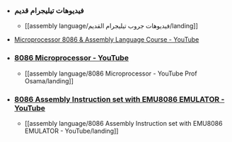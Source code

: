 - ### فيديوهات تيليجرام قديم
	- [[assembly language/فيديوهات جروب تيليجرام القديم/landing]]





- [Microprocessor 8086 & Assembly Language Course - YouTube](https://www.youtube.com/playlist?list=PLi0-RQZxQ8Fmwopq43StX61igOvXbFMQv)


- ### [8086 Microprocessor - YouTube](https://www.youtube.com/playlist?list=PLXePmNcQcs2asAj88bW_1wPy-80OIXIGN)
	- [[assembly language/8086 Microprocessor - YouTube Prof Osama/landing]]

- ### [8086 Assembly Instruction set with EMU8086 EMULATOR - YouTube](https://www.youtube.com/playlist?list=PLEacQ4Oes1V1q-LQh9i0O71aDftqPAqzS)
	- [[assembly language/8086 Assembly Instruction set with EMU8086 EMULATOR - YouTube/landing]]